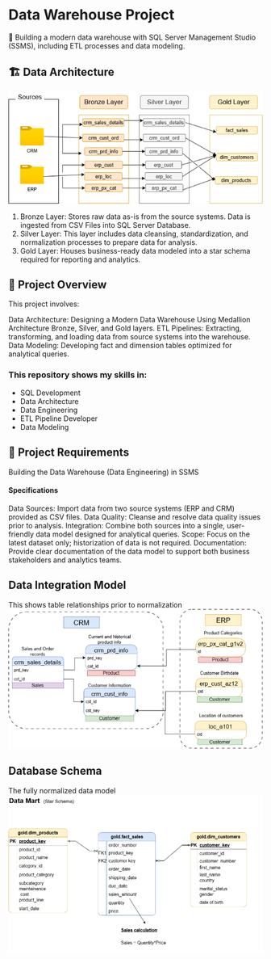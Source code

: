 # Data Warehouse Project
🚀 Building a modern data warehouse with SQL Server Management Studio (SSMS), including ETL processes and data modeling. 



## 🏗  Data Architecture 


![The data architecture for this project follows Medallion Architecture Bronze, Silver, and Gold layers](docs/data_flow_diagram.png)

1. Bronze Layer: Stores raw data as-is from the source systems. Data is ingested from CSV Files into SQL Server Database.
2. Silver Layer: This layer includes data cleansing, standardization, and normalization processes to prepare data for analysis.
3. Gold Layer: Houses business-ready data modeled into a star schema required for reporting and analytics.

## 📖 Project Overview
This project involves:

Data Architecture: Designing a Modern Data Warehouse Using Medallion Architecture Bronze, Silver, and Gold layers.
ETL Pipelines: Extracting, transforming, and loading data from source systems into the warehouse.
Data Modeling: Developing fact and dimension tables optimized for analytical queries.


### This repository shows my skills in: 

- SQL Development
- Data Architecture
- Data Engineering
- ETL Pipeline Developer
- Data Modeling


## 🎯 Project Requirements

Building the Data Warehouse (Data Engineering) in SSMS

#### Specifications

Data Sources: Import data from two source systems (ERP and CRM) provided as CSV files.
Data Quality: Cleanse and resolve data quality issues prior to analysis.
Integration: Combine both sources into a single, user-friendly data model designed for analytical queries.
Scope: Focus on the latest dataset only; historization of data is not required.
Documentation: Provide clear documentation of the data model to support both business stakeholders and analytics teams.

## Data Integration Model
This shows table relationships prior to normalization
![Database Schema: Star Schema](docs/Integration_model.png)



## Database Schema
The fully normalized data model
![Database Schema: Star Schema](docs/star_schema_model.png)







